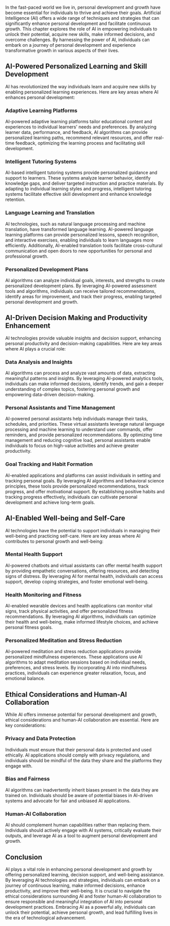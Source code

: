 
In the fast-paced world we live in, personal development and growth have become essential for individuals to thrive and achieve their goals. Artificial Intelligence (AI) offers a wide range of techniques and strategies that can significantly enhance personal development and facilitate continuous growth. This chapter explores the role of AI in empowering individuals to unlock their potential, acquire new skills, make informed decisions, and overcome challenges. By harnessing the power of AI, individuals can embark on a journey of personal development and experience transformative growth in various aspects of their lives.

## AI-Powered Personalized Learning and Skill Development

AI has revolutionized the way individuals learn and acquire new skills by enabling personalized learning experiences. Here are key areas where AI enhances personal development:

### Adaptive Learning Platforms

AI-powered adaptive learning platforms tailor educational content and experiences to individual learners' needs and preferences. By analyzing learner data, performance, and feedback, AI algorithms can provide personalized learning paths, recommend relevant resources, and offer real-time feedback, optimizing the learning process and facilitating skill development.

### Intelligent Tutoring Systems

AI-based intelligent tutoring systems provide personalized guidance and support to learners. These systems analyze learner behavior, identify knowledge gaps, and deliver targeted instruction and practice materials. By adapting to individual learning styles and progress, intelligent tutoring systems facilitate effective skill development and enhance knowledge retention.

### Language Learning and Translation

AI technologies, such as natural language processing and machine translation, have transformed language learning. AI-powered language learning platforms can provide personalized lessons, speech recognition, and interactive exercises, enabling individuals to learn languages more efficiently. Additionally, AI-enabled translation tools facilitate cross-cultural communication and open doors to new opportunities for personal and professional growth.

### Personalized Development Plans

AI algorithms can analyze individual goals, interests, and strengths to create personalized development plans. By leveraging AI-powered assessment tools and algorithms, individuals can receive tailored recommendations, identify areas for improvement, and track their progress, enabling targeted personal development and growth.

## AI-Driven Decision Making and Productivity Enhancement

AI technologies provide valuable insights and decision support, enhancing personal productivity and decision-making capabilities. Here are key areas where AI plays a crucial role:

### Data Analysis and Insights

AI algorithms can process and analyze vast amounts of data, extracting meaningful patterns and insights. By leveraging AI-powered analytics tools, individuals can make informed decisions, identify trends, and gain a deeper understanding of complex topics, fostering personal growth and empowering data-driven decision-making.

### Personal Assistants and Time Management

AI-powered personal assistants help individuals manage their tasks, schedules, and priorities. These virtual assistants leverage natural language processing and machine learning to understand user commands, offer reminders, and provide personalized recommendations. By optimizing time management and reducing cognitive load, personal assistants enable individuals to focus on high-value activities and achieve greater productivity.

### Goal Tracking and Habit Formation

AI-enabled applications and platforms can assist individuals in setting and tracking personal goals. By leveraging AI algorithms and behavioral science principles, these tools provide personalized recommendations, track progress, and offer motivational support. By establishing positive habits and tracking progress effectively, individuals can cultivate personal development and achieve long-term goals.

## AI-Enabled Well-being and Self-Care

AI technologies have the potential to support individuals in managing their well-being and practicing self-care. Here are key areas where AI contributes to personal growth and well-being:

### Mental Health Support

AI-powered chatbots and virtual assistants can offer mental health support by providing empathetic conversations, offering resources, and detecting signs of distress. By leveraging AI for mental health, individuals can access support, develop coping strategies, and foster emotional well-being.

### Health Monitoring and Fitness

AI-enabled wearable devices and health applications can monitor vital signs, track physical activities, and offer personalized fitness recommendations. By leveraging AI algorithms, individuals can optimize their health and well-being, make informed lifestyle choices, and achieve personal fitness goals.

### Personalized Meditation and Stress Reduction

AI-powered meditation and stress reduction applications provide personalized mindfulness experiences. These applications use AI algorithms to adapt meditation sessions based on individual needs, preferences, and stress levels. By incorporating AI into mindfulness practices, individuals can experience greater relaxation, focus, and emotional balance.

## Ethical Considerations and Human-AI Collaboration

While AI offers immense potential for personal development and growth, ethical considerations and human-AI collaboration are essential. Here are key considerations:

### Privacy and Data Protection

Individuals must ensure that their personal data is protected and used ethically. AI applications should comply with privacy regulations, and individuals should be mindful of the data they share and the platforms they engage with.

### Bias and Fairness

AI algorithms can inadvertently inherit biases present in the data they are trained on. Individuals should be aware of potential biases in AI-driven systems and advocate for fair and unbiased AI applications.

### Human-AI Collaboration

AI should complement human capabilities rather than replacing them. Individuals should actively engage with AI systems, critically evaluate their outputs, and leverage AI as a tool to augment personal development and growth.

## Conclusion

AI plays a vital role in enhancing personal development and growth by offering personalized learning, decision support, and well-being assistance. By leveraging AI technologies and strategies, individuals can embark on a journey of continuous learning, make informed decisions, enhance productivity, and improve their well-being. It is crucial to navigate the ethical considerations surrounding AI and foster human-AI collaboration to ensure responsible and meaningful integration of AI into personal development practices. Embracing AI as a powerful ally, individuals can unlock their potential, achieve personal growth, and lead fulfilling lives in the era of technological advancement.

